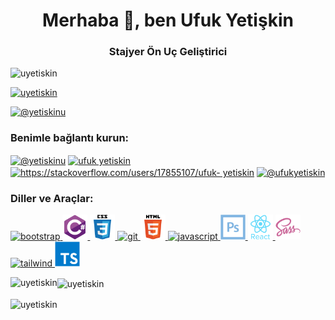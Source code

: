 <h1 align="center">Merhaba 👋, ben Ufuk Yetişkin</h1>
<h3 align="center">Stajyer Ön Uç Geliştirici</h3>

<p align="left"> <img src=" https://komarev.com/ghpvc/?username=uyetiskin&label=Profile%20views&color=0e75b6&style=flat" alt="uyetiskin" /> </p>

<p align="left"> <a href="https:/ /github.com/ryo-ma/github-profile-trophy"><img src="https://github-profile-trophy.vercel.app/?username=uyetiskin" alt="uyetiskin" /></a > </p>

<p align="left"> <a href="https://twitter.com/@yetiskinu" target="blank"><img src="https://img.shields.io/ twitter/follow/@yetiskinu?logo=twitter&style=for-the-badge" alt="@yetiskinu" /></a> </p>

<h3 align="left">Benimle bağlantı kurun:</h3>
<p align="left">
<a href="https://twitter.com/@yetiskinu" target="boş"><img align="center" src="https://raw.githubusercontent.com/rahuldkjain/github-profile-readme- jeneratör/master/src/images/icons/Social/twitter.svg" alt="@yetiskinu" height="30" width="40" /></a>
<a href="https://linkedin.com /in/ufuk yetiskin" target="boş"><img align="center" src="https://raw.githubusercontent.com/rahuldkjain/github-profile-readme-generator/master/src/images/icons/ Social/linked-in-alt.svg" alt="ufuk yetiskin" height="30" width="40" /></a>
<a href="https://stackoverflow.com/users/https://stackoverflow.com/users/17855107/ufuk-yetiskin" target="blank"><img align="center" src="https:/ /raw.githubusercontent.com/rahuldkjain/github-profile-readme-generator/master/src/images/icons/Social/stack-overflow.svg" alt="https://stackoverflow.com/users/17855107/ufuk- yetiskin" height="30" width="40" /></a>
<a href="https://www.hackerrank.com/@ufukyetiskin" target="blank"><img align="center" src ="https://raw.githubusercontent.com/rahuldkjain/github-profile-readme-generator/master/src/images/icons/Social/hackerrank.svg" alt="@ufukyetiskin" height="30" width=" 40" /></a>
</p>

<h3 align="left">Diller ve Araçlar:</h3>
<p align="left"> <a href="https://getbootstrap.com" target="_blank" rel="noreferrer"> <img src="https://raw.githubusercontent.com/devicons/devicon /master/icons/bootstrap/bootstrap-plain-wordmark.svg" alt="bootstrap" width="40" height="40"/> </a> <a href="https://www.w3schools.com /cs/" target="_blank" rel="noreferrer"> <img src="https://raw.githubusercontent.com/devicons/devicon/master/icons/csharp/csharp-original.svg" alt="csharp " width="40" height="40"/> </a> <a href="https://www.w3schools.com/css/" target="_blank" rel="noreferrer"><img src="https://raw.githubusercontent.com/devicons/devicon/master/icons/css3/css3-original-wordmark.svg" alt="css3" width="40" height="40"/> </a> <a href="https://git-scm.com/" target="_blank" rel="noreferrer"> <img src="https://www.vectorlogo.zone/logos/git- scm/git-scm-icon.svg" alt="git" width="40" height="40"/> </a> <a href="https://www.w3.org/html/" hedef ="_blank" rel="noreferrer"> <img src="https://raw.githubusercontent.com/devicons/devicon/master/icons/html5/html5-original-wordmark.svg" alt="html5" width= "40" yükseklik="40"/> </a> <a href="https://developer.mozilla.org/en-US/docs/Web/JavaScript" target="_blank" rel="noreferrer"> <img src="https://raw. githubusercontent.com/devicons/devicon/master/icons/javascript/javascript-original.svg" alt="javascript" width="40" height="40"/> </a> <a href="https:// www.photoshop.com/en" target="_blank" rel="noreferrer"> <img src="https://raw.githubusercontent.com/devicons/devicon/master/icons/photoshop/photoshop-line.svg" alt="photoshop" width="40" height="40"/> </a> <a href="https://reactjs.org/" target="_blank" rel="noreferrer"><img src="https://raw.githubusercontent.com/devicons/devicon/master/icons/react/react-original-wordmark.svg" alt="tepki" width="40" height="40"/> </a> <a href="https://sass-lang.com" target="_blank" rel="noreferrer"> <img src="https://raw.githubusercontent.com/devicons/devicon/master /icons/sass/sass-original.svg" alt="sass" width="40" height="40"/> </a> <a href="https://tailwindcss.com/" target="_blank " rel="noreferrer"> <img src="https://www.vectorlogo.zone/logos/tailwindcss/tailwindcss-icon.svg" alt="tailwind" width="40" height="40"/> </a> <a href="https://www.typescriptlang.org/" target="_blank" rel="noreferrer"> <img src="https://raw.githubusercontent.com/devicons/devicon/master /icons/typescript/typescript-original.svg" alt="typescript" width="40" height="40"/> </a> </p>

<p><img align="left" src="https://github-readme-stats.vercel.app/api/top-langs?username=uyetiskin&show_icons=true&locale=tr&layout=compact" alt="uyetiskin" /> </p>

<p> <img align="center" src="https://github-readme-stats.vercel.app/api?username=uyetiskin&show_icons=true&locale=en" alt="uyetiskin" /> </p>

<p><img align="center" src="https://github-readme-streak-stats.herokuapp.com/?user=uyetiskin&" alt="uyetiskin" /></p>


